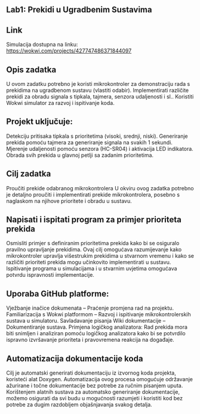 ## Lab1: Prekidi u Ugradbenim Sustavima

## Link
Simulacija dostupna na linku: https://wokwi.com/projects/427747486371844097

## Opis zadatka
U ovom zadatku potrebno je koristi mikrokontroler za demonstraciju rada s prekidima na ugradbenom sustavu (vlastiti odabir). Implementirati različite prekidi za obradu signala s tipkala, tajmera, senzora udaljenosti i sl.. Koristiti Wokwi simulator za razvoj i ispitivanje koda.

## Projekt uključuje:

Detekciju pritisaka tipkala s prioritetima (visoki, srednji, niski).
Generiranje prekida pomoću tajmera za generiranje signala na svakih 1 sekundi.
Mjerenje udaljenosti pomoću senzora (HC-SR04) i aktivacija LED indikatora.
Obrada svih prekida u glavnoj petlji sa zadanim prioritetima.
## Cilj zadatka
Proučiti prekide odabranog mikrokontrolera
U okviru ovog zadatka potrebno je detaljno proučiti i implementirati prekide mikrokontrolera, posebno s naglaskom na njihove prioritete i obradu u sustavu.

## Napisati i ispitati program za primjer prioriteta prekida
Osmisliti primjer s definiranim prioritetima prekida kako bi se osiguralo pravilno upravljanje prekidima. Ovaj cilj omogućava razumijevanje kako mikrokontroler upravlja višestrukim prekidima u stvarnom vremenu i kako se različiti prioriteti prekida mogu učinkovito implementirati u sustavu. Ispitivanje programa u simulacijama i u stvarnim uvjetima omogućava potvrdu ispravnosti implementacije.

## Uporaba GitHub platforme:

Vježbanje inačice dokumenata – Praćenje promjena rad na projektu.
Familiarizacija s Wokwi platformom – Razvoj i ispitivanje mikrokontrolerskih sustava u simulatoru.
Savladavanje pisanja Wiki dokumentacije – Dokumentiranje sustava.
Primjena logičkog analizatora: Rad prekida mora biti snimljen i analiziran pomoću logičkog analizatora kako bi se potvrdilo ispravno izvršavanje prioriteta i pravovremena reakcija na događaje.

## Automatizacija dokumentacije koda
Cilj je automatski generirati dokumentaciju iz izvornog koda projekta, koristeći alat Doxygen. Automatizacija ovog procesa omogućuje održavanje ažurirane i točne dokumentacije bez potrebe za ručnim pisanjem uputa. Korištenjem alatnih sustava za automatsko generiranje dokumentacije, možemo osigurati da svi budu u mogućnosti razumjeti i koristiti kod bez potrebe za dugim razdobljem objašnjavanja svakog detalja.
